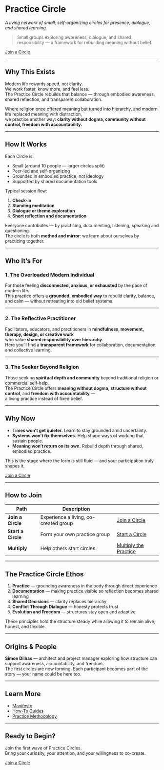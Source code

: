 # Practice Circle  
*A living network of small, self-organizing circles for presence, dialogue, and shared learning.*

> Small groups exploring awareness, dialogue, and shared responsibility — a framework for rebuilding meaning without belief.

[Join a Circle](how_to_join.md)

---

## Why This Exists

Modern life rewards speed, not clarity.  
We work faster, know more, and feel less.  
The Practice Circle rebuilds that balance — through embodied awareness, shared reflection, and transparent collaboration.

Where religion once offered meaning but turned into hierarchy, and modern life replaced meaning with distraction,  
we practice another way: **clarity without dogma, community without control, freedom with accountability.**

---

## How It Works

Each Circle is:
- Small (around 10 people — larger circles split)
- Peer-led and self-organizing  
- Grounded in embodied practice, not ideology  
- Supported by shared documentation tools  

Typical session flow:
1. **Check-in**  
2. **Standing meditation**  
3. **Dialogue or theme exploration**  
4. **Short reflection and documentation**  

Everyone contributes — by practicing, documenting, listening, speaking and questioning.  
The circle is both **method and mirror**: we learn about ourselves by practicing together.

---

## Who It’s For

### 1. The Overloaded Modern Individual  
For those feeling **disconnected, anxious, or exhausted** by the pace of modern life.  
This practice offers a **grounded, embodied way** to rebuild clarity, balance, and calm — without retreating into old belief systems.  

---

### 2. The Reflective Practitioner  
Facilitators, educators, and practitioners in **mindfulness, movement, therapy, design, or creative work**  
who value **shared responsibility over hierarchy**.  
Here you’ll find a **transparent framework** for collaboration, documentation, and collective learning.  

---

### 3. The Seeker Beyond Religion  
Those seeking **spiritual depth and community** beyond traditional religion or commercial self-help.  
The Practice Circle offers **meaning without dogma**, **structure without control**, and **freedom with accountability** —  
a living practice instead of fixed belief.  

---

## Why Now

- **Times won’t get quieter.** Learn to stay grounded amid uncertainty.  
- **Systems won’t fix themselves.** Help shape ways of working that sustain people.  
- **Meaning won’t return on its own.** Rebuild depth through shared, embodied practice.  

This is the stage where the form is still fluid — and your participation truly shapes it.

[Join a Circle](how_to_join.md)

---

## How to Join

| Path | Description | |
|------|--------------|--|
| **Join a Circle** | Experience a living, co-created group | [Join a Circle](how_to_join.md) |
| **Start a Circle** | Form your own practice group | [Start a Circle](howto/organize/lifecycle/create_a_circle.md) |
| **Multiply** | Help others start circles | [Multiply the Practice](howto/organize/roles/facilitator.md) |

---

## The Practice Circle Ethos  

1. **Practice** — grounding awareness in the body through direct experience  
2. **Documentation** — making practice visible so reflection becomes shared learning  
3. **Shared Decisions** — clarity replaces hierarchy  
4. **Conflict Through Dialogue** — honesty protects trust  
5. **Evolution and Freedom** — structures stay open and adaptive  

These principles hold the structure steady while allowing it to remain alive, honest, and flexible.

---

## Origins & People

**Simon Dilhas** — architect and project manager exploring how structure can support awareness, accountability, and freedom.  
The first circles are now forming. Each participant becomes part of the story — your name could be here too.

---

## Learn More

- [Manifesto](manifesto.md)  
- [How-To Guides](howto/index.md)  
- [Practice Methodology](howto/practice/practice_formats.md)  

---

## Ready to Begin?

Join the first wave of Practice Circles.  
Bring your curiosity, your attention, and your willingness to co-create.

[Join a Circle](how_to_join.md)
